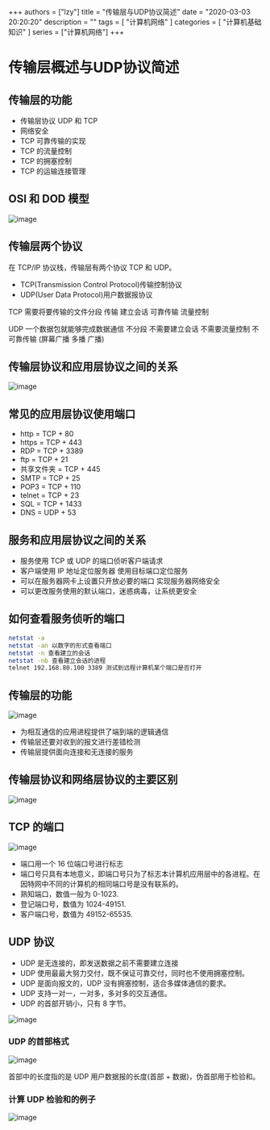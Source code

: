 
+++
authors = ["lzy"]
title = "传输层与UDP协议简述"
date = "2020-03-03 20:20:20"
description = ""
tags = [
"计算机网络"
]
categories = [
"计算机基础知识"
]
series = ["计算机网络"]
+++

# 传输层概述与UDP协议简述

## 传输层的功能

- 传输层协议 UDP 和 TCP
- 网络安全
- TCP 可靠传输的实现
- TCP 的流量控制
- TCP 的拥塞控制
- TCP 的运输连接管理

## OSI 和 DOD 模型

![image](assets/image-20251013134501-xdpfnh3.webp)

## 传输层两个协议

在 TCP/IP 协议栈，传输层有两个协议 TCP 和 UDP。

- TCP(Transmission Control Protocol)传输控制协议
- UDP(User Data Protocol)用户数据报协议

TCP 需要将要传输的文件分段 传输 建立会话 可靠传输 流量控制

UDP 一个数据包就能够完成数据通信 不分段 不需要建立会话 不需要流量控制 不可靠传输 (屏幕广播 多播 广播)

## 传输层协议和应用层协议之间的关系

![image](assets/image-20251013134512-h00vkxh.webp)

## 常见的应用层协议使用端口

- http = TCP + 80
- https = TCP + 443
- RDP = TCP + 3389
- ftp = TCP + 21
- 共享文件夹 = TCP + 445
- SMTP = TCP + 25
- POP3 = TCP + 110
- telnet = TCP + 23
- SQL = TCP + 1433
- DNS = UDP + 53

## 服务和应用层协议之间的关系

- 服务使用 TCP 或 UDP 的端口侦听客户端请求
- 客户端使用 IP 地址定位服务器 使用目标端口定位服务
- 可以在服务器网卡上设置只开放必要的端口 实现服务器网络安全
- 可以更改服务使用的默认端口，迷惑病毒，让系统更安全

## 如何查看服务侦听的端口

```bash
netstat -a
netstat -an 以数字的形式查看端口
netstat -n 查看建立的会话
netstat -nb 查看建立会话的进程
telnet 192.168.80.100 3389 测试到远程计算机某个端口是否打开
```

## 传输层的功能

![image](assets/image-20251013134522-j6yoesy.webp)

- 为相互通信的应用进程提供了端到端的逻辑通信
- 传输层还要对收到的报文进行差错检测
- 传输层提供面向连接和无连接的服务

## 传输层协议和网络层协议的主要区别

![image](assets/image-20251013134529-42j1xku.webp)

## TCP 的端口

![image](assets/image-20251013134536-8hlciq7.webp)

- 端口用一个 16 位端口号进行标志
- 端口号只具有本地意义，即端口号只为了标志本计算机应用层中的各进程。在因特网中不同的计算机的相同端口号是没有联系的。
- 熟知端口，数值一般为 0-1023.
- 登记端口号，数值为 1024-49151.
- 客户端口号，数值为 49152-65535.

## UDP 协议

- UDP 是无连接的，即发送数据之前不需要建立连接
- UDP 使用最最大努力交付，既不保证可靠交付，同时也不使用拥塞控制。
- UDP 是面向报文的，UDP 没有拥塞控制，适合多媒体通信的要求。
- UDP 支持一对一，一对多，多对多的交互通信。
- UDP 的首部开销小，只有 8 字节。

![image](assets/image-20251013134544-xk0jlu6.webp)

### UDP 的首部格式

![image](assets/image-20251013134550-5ydoi7u.webp)

首部中的长度指的是 UDP 用户数据报的长度(首部 + 数据)，伪首部用于检验和。

### 计算 UDP 检验和的例子

![image](assets/image-20251013134600-n636jz2.webp)

‍
